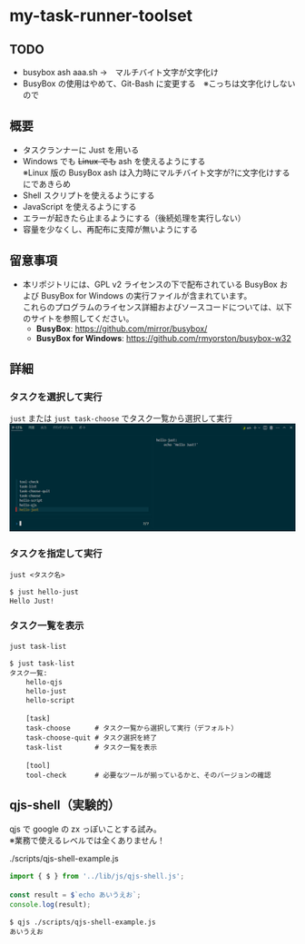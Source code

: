 # my-task-runner-toolset

## TODO
* busybox ash aaa.sh →　マルチバイト文字が文字化け
* BusyBox の使用はやめて、Git-Bash に変更する　※こっちは文字化けしないので 

## 概要
* タスクランナーに Just を用いる
* Windows でも ~~Linux でも~~ ash を使えるようにする  
  ※Linux 版の BusyBox ash は入力時にマルチバイト文字が?に文字化けするにであきらめ
* Shell スクリプトを使えるようにする
* JavaScript を使えるようにする
* エラーが起きたら止まるようにする（後続処理を実行しない）
* 容量を少なくし、再配布に支障が無いようにする

## 留意事項
* 本リポジトリには、GPL v2 ライセンスの下で配布されている BusyBox および BusyBox for Windows の実行ファイルが含まれています。  
  これらのプログラムのライセンス詳細およびソースコードについては、以下のサイトを参照してください。  
  - **BusyBox**: https://github.com/mirror/busybox/  
  - **BusyBox for Windows**: https://github.com/rmyorston/busybox-w32

## 詳細

### タスクを選択して実行
`just` または `just task-choose` でタスク一覧から選択して実行  
![alt text](docs/images/image.png)  

### タスクを指定して実行
`just <タスク名>`
```
$ just hello-just
Hello Just!
```

### タスク一覧を表示
`just task-list`
```
$ just task-list
タスク一覧:
    hello-qjs
    hello-just
    hello-script

    [task]
    task-choose      # タスク一覧から選択して実行（デフォルト）
    task-choose-quit # タスク選択を終了
    task-list        # タスク一覧を表示

    [tool]
    tool-check       # 必要なツールが揃っているかと、そのバージョンの確認
```

## qjs-shell（実験的）
qjs で google の zx っぽいことする試み。  
※業務で使えるレベルでは全くありません！

./scripts/qjs-shell-example.js
```js
import { $ } from '../lib/js/qjs-shell.js';

const result = $`echo あいうえお`;
console.log(result);
```

```sh
$ qjs ./scripts/qjs-shell-example.js
あいうえお
```
